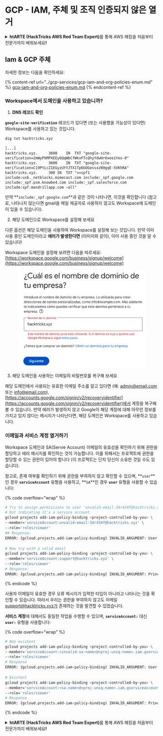 # GCP - IAM, 주체 및 조직 인증되지 않은 열거

<details>

<summary><strong>htARTE (HackTricks AWS Red Team Expert)</strong>를 통해 AWS 해킹을 처음부터 전문가까지 배워보세요<strong>!</strong></summary>

HackTricks를 지원하는 다른 방법:

* **회사가 HackTricks에 광고되거나 HackTricks를 PDF로 다운로드**하려면 [**SUBSCRIPTION PLANS**](https://github.com/sponsors/carlospolop)를 확인하세요!
* [**공식 PEASS & HackTricks 스웨그**](https://peass.creator-spring.com)를 얻으세요.
* [**The PEASS Family**](https://opensea.io/collection/the-peass-family)를 발견하세요. 독점적인 [**NFTs**](https://opensea.io/collection/the-peass-family) 컬렉션입니다.
* 💬 [**Discord 그룹**](https://discord.gg/hRep4RUj7f) 또는 [**텔레그램 그룹**](https://t.me/peass)에 **참여**하거나 **Twitter** 🐦 [**@carlospolopm**](https://twitter.com/carlospolopm)**을** **팔로우**하세요.
* **Hacking 트릭을 공유하려면 PR을** [**HackTricks**](https://github.com/carlospolop/hacktricks) **및** [**HackTricks Cloud**](https://github.com/carlospolop/hacktricks-cloud) **에 제출**하세요.
*
*
* &#x20;github 저장소.

</details>

## Iam & GCP 주체

자세한 정보는 다음을 확인하세요:

{% content-ref url="../gcp-services/gcp-iam-and-org-policies-enum.md" %}
[gcp-iam-and-org-policies-enum.md](../gcp-services/gcp-iam-and-org-policies-enum.md)
{% endcontent-ref %}

### Workspace에서 도메인을 사용하고 있습니까?

1. **DNS 레코드 확인**

**`google-site-verification`** 레코드가 있다면 (또는 사용했을 가능성이 있다면) Workspace를 사용하고 있는 것입니다.
```
dig txt hacktricks.xyz

[...]
hacktricks.xyz.		3600	IN	TXT	"google-site-verification=2mWyPXMPXEEy6QqWbCfWkxFTcQhyYdwHrOxee1Yeo-0"
hacktricks.xyz.		3600	IN	TXT	"google-site-verification=C19PtLcZ1EGyzUYYJTX1Tp6bOGessxzN9gqE-SVKhRA"
hacktricks.xyz.		300	IN	TXT	"v=spf1 include:usb._netblocks.mimecast.com include:_spf.google.com include:_spf.psm.knowbe4.com include:_spf.salesforce.com include:spf.mandrillapp.com ~all"
```
만약 **`include:_spf.google.com`**과 같은 것이 나타나면, 이것을 확인합니다 (참고로, 나타나지 않는다면 gmail을 메일 제공자로 사용하지 않고도 Workspace에 도메인이 있을 수 있습니다).

2. 해당 도메인으로 Workspace를 설정해 보세요

다른 옵션은 해당 도메인을 사용하여 Workspace를 설정해 보는 것입니다. 만약 이미 사용 중인 도메인이라고 **에러가 발생한다면** (이미지와 같이), 이미 사용 중인 것을 알 수 있습니다!

Workspace 도메인을 설정해 보려면 다음을 따르세요: [https://workspace.google.com/business/signup/welcome](https://workspace.google.com/business/signup/welcome)

<figure><img src="../../../.gitbook/assets/image (141).png" alt=""><figcaption></figcaption></figure>

3. 해당 도메인을 사용하는 이메일의 비밀번호를 복구해 보세요

해당 도메인에서 사용되는 유효한 이메일 주소를 알고 있다면 (예: admin@email.com 또는 info@email.com), [https://accounts.google.com/signin/v2/recoveryidentifier](https://accounts.google.com/signin/v2/recoveryidentifier)에서 계정을 복구해 볼 수 있습니다. 만약 에러가 발생하지 않고 Google이 해당 계정에 대해 아무런 정보를 가지고 있지 않다는 메시지가 나타난다면, 해당 도메인은 Workspace를 사용하고 있습니다.

### 이메일과 서비스 계정 열거하기

Workspace 도메인과 SA(Servie Account) 이메일의 유효성을 확인하기 위해 권한을 할당하고 에러 메시지를 확인하는 것이 가능합니다. 이를 위해서는 프로젝트에 권한을 할당할 수 있는 권한이 있어야 합니다 (이 프로젝트는 단지 당신이 소유한 것일 수도 있습니다).

참고로, 존재 여부를 확인하기 위해 권한을 부여하지 않고 확인할 수 있으며, **`user`**인 경우 **`serviceAccount`** 유형을 사용하고, **`SA`**인 경우 **`user`** 유형을 사용할 수 있습니다:

{% code overflow="wrap" %}
```bash
# Try to assign permissions to user 'unvalid-email-34r434f@hacktricks.xyz'
# but indicating it's a service account
gcloud projects add-iam-policy-binding <project-controlled-by-you> \
--member='serviceAccount:unvalid-email-34r434f@hacktricks.xyz' \
--role='roles/viewer'
## Response:
ERROR: (gcloud.projects.add-iam-policy-binding) INVALID_ARGUMENT: User unvalid-email-34r434f@hacktricks.xyz does not exist.

# Now try with a valid email
gcloud projects add-iam-policy-binding <project-controlled-by-you> \
--member='serviceAccount:support@hacktricks.xyz' \
--role='roles/viewer'
# Response:
ERROR: (gcloud.projects.add-iam-policy-binding) INVALID_ARGUMENT: Principal support@hacktricks.xyz is of type "user". The principal should appear as "user:support@hacktricks.xyz". See https://cloud.google.com/iam/help/members/types for additional documentation.
```
{% endcode %}

사용자 이메일이 유효한 경우 오류 메시지가 입력한 타입이 아니라고 나타나는 것을 확인할 수 있습니다. 따라서 우리는 권한을 부여하지 않고도 이메일 support@hacktricks.xyz가 존재하는 것을 발견할 수 있었습니다.

**서비스 계정**에 대해서도 동일한 작업을 수행할 수 있으며, **`serviceAccount:`** 대신 **`user:`** 유형을 사용합니다:

{% code overflow="wrap" %}
```bash
# Non existent
gcloud projects add-iam-policy-binding <project-controlled-by-you> \
--member='serviceAccount:<invalid-sa-name>@<proj-uniq-name>.iam.gserviceaccount.com' \
--role='roles/viewer'
# Response
ERROR: (gcloud.projects.add-iam-policy-binding) INVALID_ARGUMENT: User <invalid-sa-name>@<proj-uniq-name>.iam.gserviceaccount.com does not exist.

# Existent
gcloud projects add-iam-policy-binding <project-controlled-by-you> \
--member='serviceAccount:<sa-name>@<proj-uniq-name>.iam.gserviceaccount.com' \
--role='roles/viewer'
# Response
ERROR: (gcloud.projects.add-iam-policy-binding) INVALID_ARGUMENT: Principal testing@digital-bonfire-410512.iam.gserviceaccount.com is of type "serviceAccount". The principal should appear as "serviceAccount:testing@digital-bonfire-410512.iam.gserviceaccount.com". See https://cloud.google.com/iam/help/members/types for additional documentation.
```
{% endcode %}

<details>

<summary><strong>htARTE (HackTricks AWS Red Team Expert)</strong>를 통해 AWS 해킹을 처음부터 전문가까지 배워보세요<strong>!</strong></summary>

HackTricks를 지원하는 다른 방법:

* **회사를 HackTricks에서 광고하거나 HackTricks를 PDF로 다운로드**하려면 [**SUBSCRIPTION PLANS**](https://github.com/sponsors/carlospolop)를 확인하세요!
* [**공식 PEASS & HackTricks 스웨그**](https://peass.creator-spring.com)를 얻으세요.
* [**The PEASS Family**](https://opensea.io/collection/the-peass-family)를 발견하세요. 독점적인 [**NFTs**](https://opensea.io/collection/the-peass-family) 컬렉션입니다.
* 💬 [**Discord 그룹**](https://discord.gg/hRep4RUj7f) 또는 [**텔레그램 그룹**](https://t.me/peass)에 **참여**하거나 **Twitter** 🐦 [**@carlospolopm**](https://twitter.com/carlospolopm)을 **팔로우**하세요.
* **HackTricks**와 **HackTricks Cloud**에 PR을 제출하여 여러분의 해킹 기법을 공유하세요.
*
*
* &#x20;github 저장소.

</details>

